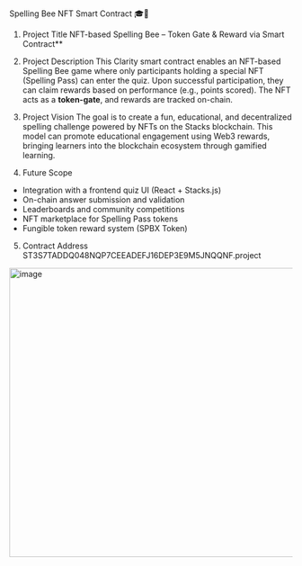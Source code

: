  Spelling Bee NFT Smart Contract 🎓🐝

 1. Project Title
    NFT-based Spelling Bee – Token Gate & Reward via Smart Contract**

 2. Project Description
    This Clarity smart contract enables an NFT-based Spelling Bee game where only participants holding a special NFT (Spelling Pass) can enter the quiz. Upon successful participation, they can claim rewards based on performance (e.g., points scored). The NFT acts as a **token-gate**, and rewards are tracked on-chain.

 3. Project Vision
The goal is to create a fun, educational, and decentralized spelling challenge powered by NFTs on the Stacks blockchain. This model can promote educational engagement using Web3 rewards, bringing learners into the blockchain ecosystem through gamified learning.

 4. Future Scope
- Integration with a frontend quiz UI (React + Stacks.js)
- On-chain answer submission and validation
- Leaderboards and community competitions
- NFT marketplace for Spelling Pass tokens
- Fungible token reward system (SPBX Token)

 5. Contract Address
  ST3S7TADDQ048NQP7CEEADEFJ16DEP3E9M5JNQQNF.project
<img width="937" height="514" alt="image" src="https://github.com/user-attachments/assets/a4a8a3e6-2835-4639-9796-71626d387f53" />
